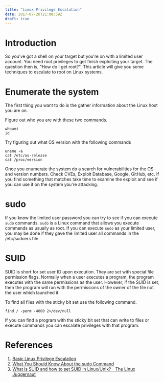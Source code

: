 ```yaml
---
title: "Linux Privilege Escalation"
date: 2017-07-20T21:08:59Z
draft: true
---
```


# Introduction
So you've got a shell on your target but you're on with a limited user account. You need root privileges to get finish exploiting your target. The question then is, "How do I get root?". This article will give you some techniques to escalate to root on Linux systems.

# Enumerate the system
The first thing you want to do is the gather information about the Linux host you are on.

Figure out who you are with these two commands.
```
whoami
id
```

Try figuring out what OS version with the following commands
```
uname -a
cat /etc/os-release
cat /proc/version
```

Once you enumerate the system do a search for vulnerabilities for the OS and version numbers. Check CVEs, Exploit Database, Google, GitHub, etc. If you find something that matches take time to examine the exploit and see if you can use it on the system you're attacking.

# sudo
If you know the limited user password you can try to see if you can execute ```sudo``` commands. ```sudo``` is a Linux command that allows you execute commands as usually as root. If you can execute ```sudo``` as your limited user, you may be done if they gave the limited user all commands in the /etc/sudoers file.

# SUID
SUID is short for set user ID upon execution. They are set with special file permission flags. Normally when a user executes a program, the program executes with the same permissions as the user. However, if the SUID is set, then the program will run with the permissions of the owner of the file not the user which launched it.

To find all files with the sticky bit set use the following command.
```
find / -perm -4000 2>/dev/null
```

If you can find a program with the sticky bit set that can write to files or execute commands you can escalate privileges with that program.

# References
1. [Basic Linux Privilege Escalation](https://blog.g0tmi1k.com/2011/08/basic-linux-privilege-escalation/)
2. [What You Should Know About the sudo Command](https://www.lifewire.com/what-to-know-sudo-command-3576779)
3. [What is SUID and how to set SUID in Linux/Unix? - The Linux Juggernaut](http://www.linuxnix.com/suid-set-suid-linuxunix/)